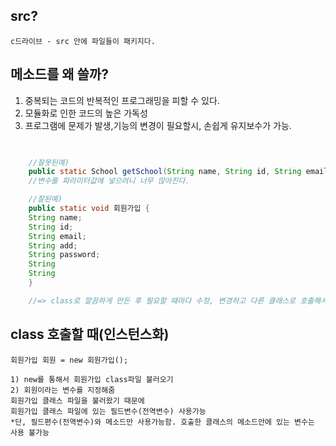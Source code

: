 ## src?

	c드라이브 - src 안에 파일들이 패키지다.


## 메소드를 왜 쓸까?
1. 중복되는 코드의 반복적인 프로그래밍을 피할 수 있다.
2. 모듈화로 인한 코드의 높은 가독성
3. 프로그램에 문제가 발생,기능의 변경이 필요할시, 손쉽게 유지보수가 가능.

```java
	

	//잘못된예)
	public static School getSchool(String name, String id, String email, Strign password...)
	//변수를 파라미터값에 넣으려니 너무 많아진다.

	//잘된예)
	public static void 회원가입 {
	String name;
	String id;
	String email;
	String add;
	String password;
	String 
	String
	}

	//=> class로 깔끔하게 만든 후 필요할 때마다 수정, 변경하고 다른 클래스로 호출해서 사용!

```
## class 호출할 때(인스턴스화)
	회원가입 회원 = new 회원가입();

	1) new를 통해서 회원가입 class파일 불러오기
	2) 회원이라는 변수를 지정해줌
	회원가입 클래스 파일을 불러왔기 때문에
	회원가입 클래스 파일에 있는 필드변수(전역변수) 사용가능
	*단, 필드편수(전역변수)와 메소드만 사용가능함. 호출한 클래스의 메소드안에 있는 변수는 사용 불가능

